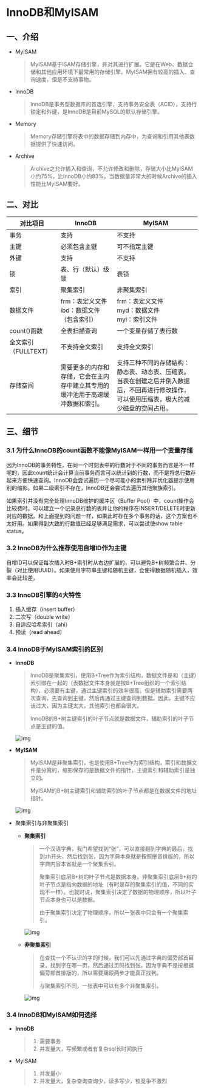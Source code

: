 # InnoDB和MyISAM

## 一、介绍

* MyISAM

  > MyISAM基于ISAM存储引擎，并对其进行扩展。它是在Web、数据仓储和其他应用环境下最常用的存储引擎。MyISAM拥有较高的插入、查询速度，但是不支持事物。

* InnoDB

  > InnoDB是事务型数据库的首选引擎，支持事务安全表（ACID），支持行锁定和外键，是InnoDB是目前MySQL的默认存储引擎。

* Memory

  > Memory存储引擎将表中的数据存储到内存中，为查询和引用其他表数据提供了快速访问。

* Archive

  > Archive之允许插入和查询，不允许修改和删除，存储大小比MyISAM小约75%，比InnoDB小约83%。当数据量非常大的时候Archive的插入性能比MyISAM要好。

## 二、对比

| 对比项目             | InnoDB                                                       | MyISAM                                                       |
| -------------------- | ------------------------------------------------------------ | ------------------------------------------------------------ |
| 事务                 | 支持                                                         | 不支持                                                       |
| 主键                 | 必须包含主键                                                 | 可不指定主键                                                 |
| 外键                 | 支持                                                         | 不支持                                                       |
| 锁                   | 表、行（默认）级锁                                           | 表锁                                                         |
| 索引                 | 聚集索引                                                     | 非聚集索引                                                   |
| 数据文件             | frm：表定义文件<br />ibd：数据文件（包含索引）               | frm：表定义文件<br />myd：数据文件<br />myi：索引文件        |
| count()函数          | 全表扫描查询                                                 | 一个变量存储了表行数                                         |
| 全文索引（FULLTEXT） | 不支持全文索引                                               | 支持全文索引                                                 |
| 存储空间             | 需要更多的内存和存储，它会在主内存中建立其专用的缓冲池用于高速缓冲数据和索引。 | 支持三种不同的存储结构：静态表、动态表、压缩表。当表在创建之后并倒入数据后，不回再进行修改操作，可以使用压缩表，极大的减少磁盘的空间占用。 |

## 三、细节

### 3.1 为什么InnoDB的count函数不能像MyISAM一样用一个变量存储

因为InnoDB的事务特性，在同一个时刻表中的行数对于不同的事务而言是不一样呢的，因此count统计会计算当前事务而言可以统计到的行数，而不是将总行数存起来方便快速查询。InnoDB会尝试遍历一个尽可能小的索引除非优化器提示使用别的缩影。如果二级索引不存在，InnoDB还会尝试去遍历其他聚族索引。

如果索引并没有完全处理InnoDB维护的缓冲区（Buffer Pool）中，count操作会比较费时。可以建立一个记录总行数的表并让你的程序在INSERT/DELETE时更新对应的数据。和上面提到的问题一样，如果此时存在多个事务的话，这个方案也不太好用。如果得到大致的行数值已经足够满足需求，可以尝试使show table status。

### 3.2 InnoDB为什么推荐使用自增ID作为主键

自增ID可以保证每次插入时B+索引时从右边扩展的，可以避免B+树频繁合并、分裂（对比使用UUID）。如果使用字符串主键和随机主键，会使得数据随机插入，效率会比较差。

### 3.3 InnoDB引擎的4大特性

1. 插入缓存（insert buffer）
2. 二次写（double write）
3. 自适应哈希索引（ahi）
4. 预读（read ahead）

### 3.4 InnoDB于MyISAM索引的区别

* **InnoDB**

  > InnoDB是聚集索引，使用B+Tree作为索引结构，数据文件是和（主键）索引绑在一起的（表数据文件本身就是按B+Tree组织的一个索引结构），必须要有主键，通过主键索引的效率很高。但是辅助索引需要两次查询，先查询到主键，然后再通过主键查询到数据。因此，主键不应该过大，因为主键太大，其他索引也都会很大。
  >
  > InnoDB的B+树主键索引的叶子节点就是数据文件，辅助索引的叶子节点是主键的值。

  ![img](http://img.hurenjieee.com/uPic/70.png)

* **MyISAM**

  > MyISAM是非聚集索引，也是使用B+Tree作为索引结构，索引和数据文件是分离的，缩影保存的是数据文件的指针，主键索引和辅助索引是独立的。
  >
  > MyISAM的B+树主键索引和辅助索引的叶子节点都是在数据文件的地址指针。

  ![img](http://img.hurenjieee.com/uPic/70-20200912214253331.png)

* 聚集索引与非聚集索引

  * **聚集索引**

    > 一个汉语字典，我门希望找到“张”，可以直接翻到字典的最后，找到zh开头，然后找到张，因为字典本身就是按照拼音排版的，所以字典内容本省就是一个聚集索引。
    >
    > 聚集索引底层B+树的叶子节点是数据本身。非聚集索引底层B+树的叶子节点是指向数据的地址（有时是存的聚集索引的值，不同的实现不一样）。也就时说，聚集索引决定了数据的物理顺序，所以叶子节点本身也可以是数据。
    >
    > 由于聚集索引决定了物理顺序，所以一张表中只会有一个聚集索引。

    ![img](http://img.hurenjieee.com/uPic/Center.png)

  * **非聚集索引**

    > 在查找一个不认识的字的时候，我们可以先通过字典的偏旁部首目录，找到字在哪一页，然后通过页码找到张。因为字典不是按根据偏旁部首排版的，所以需要痛殴两步才能真正找到。
    >
    > 与聚集索引不同，一张表中可以有多个非聚集索引。

    ![img](http://img.hurenjieee.com/uPic/Center-20200912220934366.png)

### 3.4 InnoDB和MyISAM如何选择

* **InnoDB**

  > 1. 需要事务
  > 2. 并发量大，写频繁或者有复杂sql长时间执行

* MyISAM

  > 1. 并发量小
  > 2. 并发量大，复杂查询查询少，读多写少，锁竞争不激烈